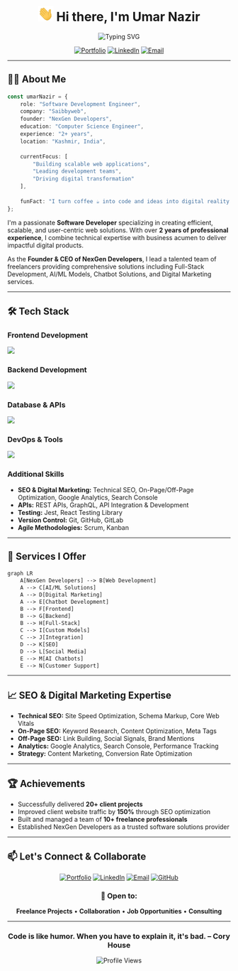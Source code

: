 <div align="center">
  
# <img src="https://raw.githubusercontent.com/ABSphreak/ABSphreak/master/gifs/Hi.gif" width="35"> Hi there, I'm Umar Nazir

<img src="https://readme-typing-svg.demolab.com?font=Fira+Code&weight=600&size=22&pause=1000&color=4C8BF5&center=true&vCenter=true&width=700&lines=Software+Engineer+%7C;Founder+%26+CEO+at+NexGen+Developers;Building+Scalable+Web+Solutions;SEO+%26+Digital+Marketing+Expert;" alt="Typing SVG" />

[![Portfolio](https://img.shields.io/badge/Portfolio-umarnazir.vercel.app-FF5722?style=flat-square&logo=google-chrome&logoColor=white)](https://umarnazir.vercel.app)
[![LinkedIn](https://img.shields.io/badge/LinkedIn-umar--nazir19-0077B5?style=flat-square&logo=linkedin&logoColor=white)](https://linkedin.com/in/umar-nazir19)
[![Email](https://img.shields.io/badge/Email-erumarnazir%40gmail.com-D14836?style=flat-square&logo=gmail&logoColor=white)](mailto:erumarnazir@gmail.com)

</div>

---

## 👨‍💻 About Me

```typescript
const umarNazir = {
    role: "Software Development Engineer",
    company: "Saibbyweb",
    founder: "NexGen Developers",
    education: "Computer Science Engineer",
    experience: "2+ years",
    location: "Kashmir, India",
    
    currentFocus: [
        "Building scalable web applications",
        "Leading development teams",
        "Driving digital transformation"
    ],
    
    funFact: "I turn coffee ☕ into code and ideas into digital reality!"
};
```

I'm a passionate **Software Developer** specializing in creating efficient, scalable, and user-centric web solutions. With over **2 years of professional experience**, I combine technical expertise with business acumen to deliver impactful digital products.

As the **Founder & CEO of NexGen Developers**, I lead a talented team of freelancers providing comprehensive solutions including Full-Stack Development, AI/ML Models, Chatbot Solutions, and Digital Marketing services.

---

## 🛠️ Tech Stack

### **Frontend Development**
<p>
  <img src="https://skillicons.dev/icons?i=html,css,js,react,nextjs,tailwind,ts,redux,materialui,bootstrap&perline=10" />
</p>

### **Backend Development**
<p>
  <img src="https://skillicons.dev/icons?i=nodejs,express,nestjs,graphql,postman,nginx&perline=10" />
</p>

### **Database & APIs**
<p>
  <img src="https://skillicons.dev/icons?i=mongodb,mysql,postgresql,firebase,redis,prisma&perline=10" />
</p>

### **DevOps & Tools**
<p>
  <img src="https://skillicons.dev/icons?i=git,github,docker,vercel,netlify,vscode,figma,linux&perline=10" />
</p>

### **Additional Skills**
- **SEO & Digital Marketing:** Technical SEO, On-Page/Off-Page Optimization, Google Analytics, Search Console
- **APIs:** REST APIs, GraphQL, API Integration & Development
- **Testing:** Jest, React Testing Library
- **Version Control:** Git, GitHub, GitLab
- **Agile Methodologies:** Scrum, Kanban

---
<!--
## 🚀 Featured Projects

<table>
<tr>
<td width="50%" valign="top">

### 🌟 [Kindness Towards Humanity](https://kindnesstowardshumanity.in)

A comprehensive NGO platform dedicated to serving underprivileged communities through welfare and education programs.

**Tech Stack:**
- React.js
- Tailwind CSS
- SEO Optimized
- Responsive Design

**Impact:** Empowering communities with accessible resources

</td>
<td width="50%" valign="top">

### 💼 [NexGen Developers](https://github.com/umarnazir/NexGen-Developers)

Full-service freelance platform offering AI/ML solutions, chatbot development, web development, and digital marketing.

**Tech Stack:**
- Full-Stack Development
- AI/ML Integration
- GraphQL APIs
- Cloud Solutions

**Services:** 360° Digital Solutions

</td>
</tr>
<tr>
<td width="50%" valign="top">

### 🏢 Office Management System

Enterprise-grade office management solution streamlining operations and boosting productivity.

**Tech Stack:**
- React.js
- Node.js
- MySQL
- REST APIs

**Features:** Task Management, Employee Tracking, Analytics

</td>
<td width="50%" valign="top">

### 🏨 Hotel Sea View

Modern hotel booking and management platform with seamless user experience and real-time availability.

**Tech Stack:**
- Next.js
- TypeScript
- Tailwind CSS
- Firebase

**Features:** Real-time Booking, Payment Integration, Admin Dashboard

</td>
</tr>
</table>
-->


## 🎯 Services I Offer

```mermaid
graph LR
    A[NexGen Developers] --> B[Web Development]
    A --> C[AI/ML Solutions]
    A --> D[Digital Marketing]
    A --> E[Chatbot Development]
    B --> F[Frontend]
    B --> G[Backend]
    B --> H[Full-Stack]
    C --> I[Custom Models]
    C --> J[Integration]
    D --> K[SEO]
    D --> L[Social Media]
    E --> M[AI Chatbots]
    E --> N[Customer Support]
```

---

## 📈 SEO & Digital Marketing Expertise

- **Technical SEO:** Site Speed Optimization, Schema Markup, Core Web Vitals
- **On-Page SEO:** Keyword Research, Content Optimization, Meta Tags
- **Off-Page SEO:** Link Building, Social Signals, Brand Mentions
- **Analytics:** Google Analytics, Search Console, Performance Tracking
- **Strategy:** Content Marketing, Conversion Rate Optimization

---

## 🏆 Achievements

- Successfully delivered **20+ client projects**
- Improved client website traffic by **150%** through SEO optimization
- Built and managed a team of **10+ freelance professionals**
- Established NexGen Developers as a trusted software solutions provider

---

## 📫 Let's Connect & Collaborate

<div align="center">

[![Portfolio](https://img.shields.io/badge/🌐_Portfolio-umarnazir.vercel.app-FF5722?style=for-the-badge)](https://umarnazir.vercel.app)
[![LinkedIn](https://img.shields.io/badge/LinkedIn-Connect-0077B5?style=for-the-badge&logo=linkedin&logoColor=white)](https://linkedin.com/in/umar-nazir19)
[![Email](https://img.shields.io/badge/Email-erumarnazir@gmail.com-D14836?style=for-the-badge&logo=gmail&logoColor=white)](mailto:erumarnazir@gmail.com)
[![GitHub](https://img.shields.io/badge/GitHub-Follow-181717?style=for-the-badge&logo=github&logoColor=white)](https://github.com/umarnazir)

### 💬 Open to:
**Freelance Projects** • **Collaboration** • **Job Opportunities** • **Consulting**

</div>

---

<div align="center">

### Code is like humor. When you have to explain it, it's bad. – Cory House

![Profile Views](https://komarev.com/ghpvc/?username=umarnazir&color=blueviolet&style=flat-square&label=Profile+Views)


</div>
